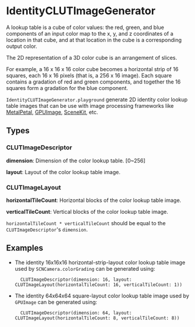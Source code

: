 
# IdentityCLUTImageGenerator

A lookup table is a cube of color values: the red, green, and blue components of an input color map to the x, y, and z coordinates of a location in that cube, and at that location in the cube is a corresponding output color.

The 2D representation of a 3D color cube is an arrangement of slices.

For example, a 16 x 16 x 16 color cube becomes a horizontal strip of 16 squares, each 16 x 16 pixels (that is, a 256 x 16 image). Each square contains a gradation of red and green components, and together the 16 squares form a gradation for the blue component.

`IdentityCLUTImageGenerator.playground` generate 2D identity color lookup table images that can be use with image processing frameworks like [MetalPetal](https://github.com/MetalPetal/MetalPetal/), [GPUImage](https://github.com/BradLarson/GPUImage), [SceneKit](https://developer.apple.com/documentation/scenekit/scncamera/1644114-colorgrading), etc.

## Types

### CLUTImageDescriptor

**dimension**: Dimension of the color lookup table. [0~256]

**layout**: Layout of the color lookup table image.

### CLUTImageLayout

**horizontalTileCount**: Horizontal blocks of the color lookup table image.

**verticalTileCount**: Vertical blocks of the color lookup table image.

`horizontalTileCount * verticalTileCount` should be equal to the `CLUTImageDescriptor`'s `dimension`.

## Examples

- The identity 16x16x16 horizontal-strip-layout color lookup table image used by `SCNCamera.colorGrading` can be generated using:
        
        CLUTImageDescriptor(dimension: 16, layout: CLUTImageLayout(horizontalTileCount: 16, verticalTileCount: 1))

- The identity 64x64x64 square-layout color lookup table image used by `GPUImage` can be generated using:

        CLUTImageDescriptor(dimension: 64, layout: CLUTImageLayout(horizontalTileCount: 8, verticalTileCount: 8))
        


